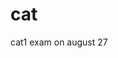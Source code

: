 # cat
<html>
  <head>
    <title>
      cat1</title>
  </head>
  <body>
    cat1 exam on august 27
  </body>
  </html>
